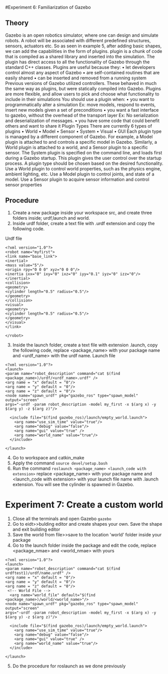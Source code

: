 #Experiment 6: Familiarization of Gazebo
## Theory
Gazebo is an open robotics simulator, where one can design and simulate robots. A robot will be associated with different predefined structures, sensors, actuators etc. So as seen in example 5, after adding basic shapes, we can add the capabilities in the form of plugins. 
plugin is a chunk of code that is compiled as a shared library and inserted into the simulation. The plugin has direct access to all the functionality of Gazebo through the standard C++ classes.
Plugins are useful because they:
•	let developers control almost any aspect of Gazebo
•	are self-contained routines that are easily shared
•	can be inserted and removed from a running system
Previous versions of Gazebo utilized controllers. These behaved in much the same way as plugins, but were statically compiled into Gazebo. Plugins are more flexible, and allow users to pick and choose what functionality to include in their simulations
You should use a plugin when:
•	you want to programmatically alter a simulation
Ex: move models, respond to events, insert new models given a set of preconditions
•	you want a fast interface to gazebo, without the overhead of the transport layer
Ex: No serialization and deserialization of messages.
•	you have some code that could benefit others and want to share it
Plugin Types
There are currently 6 types of plugins
•	World
•	Model
•	Sensor
•	System
•	Visual
•	GUI
Each plugin type is managed by a different component of Gazebo. For example, a Model plugin is attached to and controls a specific model in Gazebo. Similarly, a World plugin is attached to a world, and a Sensor plugin to a specific sensor. The System plugin is specified on the command line, and loads first during a Gazebo startup. This plugin gives the user control over the startup process.
A plugin type should be chosen based on the desired functionality. Use a World plugin to control world properties, such as the physics engine, ambient lighting, etc. Use a Model plugin to control joints, and state of a model. Use a Sensor plugin to acquire sensor information and control sensor properties

## Procedure
1. Create a new package inside your workspace src, and create three folders inside; urdf,launch and world.
2. Inside urdf folder, create a text file with .urdf extension and copy the following code.

Urdf file

```
<?xml version="1.0"?>
<robot name="myfirst">
<link name="base_link">
<inertial>
<mass value="5"/>
<origin rpy="0 0 0" xyz="0 0 0"/>
<inertia ixx="0" ixy="0" ixz="0" iyy="0.1" iyz="0" izz="0"/>
</inertial>
<collision>
<geometry>
<cylinder length="0.5" radius="0.5"/>
</geometry>
</collision>
<visual>
<geometry>
<cylinder length="0.5" radius="0.5"/>
</geometry>
</visual>
</link>

</robot>
```
3. Inside the launch folder, create a text file with extension .launch, copy the following code, replace <package_name> with your package name and <urdf_name> with the urdf name.
Launch file

```
<?xml version="1.0"?>
<launch>
<param name="robot_description" command="cat $(find
<package_name>)/urdf/<urdf_name>.urdf" />
<arg name = "x" default = "0"/>
<arg name = "y" default = "0"/>
<arg name = "z" default = "0"/>
<node name="spawn_urdf" pkg="gazebo_ros" type="spawn_model" output="screen"
args="-urdf -param robot_description -model my_first -x $(arg x) -y $(arg y) -z $(arg z)"/>

  <include file="$(find gazebo_ros)/launch/empty_world.launch">
    <arg name="use_sim_time" value="true"/>
    <arg name="debug" value="false"/>
    <arg name="gui" value="true" />
    <arg name="world_name" value="true"/>
  </include>

</launch>
```
4. Go to workspace and catkin_make
5. Apply the command ```source devel/setup.bash```
6. Run the command ```roslaunch <package_name> <launch_code with extension>``` replace  <package_name> with your package name and <launch_code with extension> with your launch file name with .launch extension. You will see the cylinder is spawned in Gazebo.
# Experiment 7: Create a custom world

1. Close all the terminals and open Gazebo
```gazebo```
2. Go to eidt>>bulding editor and create shapes your own. Save the shape and exit building editor
3. Save the world from file>>save to the location 'world' folder inside your package
4. Go to the launch folder inside the package and edit the code, replace <package_nmae> and <world_nmae> with yours


```
<?xml version="1.0"?>
<launch>
<param name="robot_description" command="cat $(find
urdftest1)/urdf/name.urdf" />
<arg name = "x" default = "0"/>
<arg name = "y" default = "0"/>
<arg name = "z" default = "0"/>
 <!-- World File -->
  <arg name="world_file" default="$(find <package_name>)/world/<world_name>"/>
<node name="spawn_urdf" pkg="gazebo_ros" type="spawn_model" output="screen"
args="-urdf -param robot_description -model my_first -x $(arg x) -y $(arg y) -z $(arg z)"/>

  <include file="$(find gazebo_ros)/launch/empty_world.launch">
    <arg name="use_sim_time" value="true"/>
    <arg name="debug" value="false"/>
    <arg name="gui" value="true" />
    <arg name="world_name" value="true"/>
  </include>

</launch>
```
5. Do the procedure for roslaunch as we done previously 
